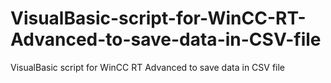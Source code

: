 # VisualBasic-script-for-WinCC-RT-Advanced-to-save-data-in-CSV-file
VisualBasic script for WinCC RT Advanced to save data in CSV file
